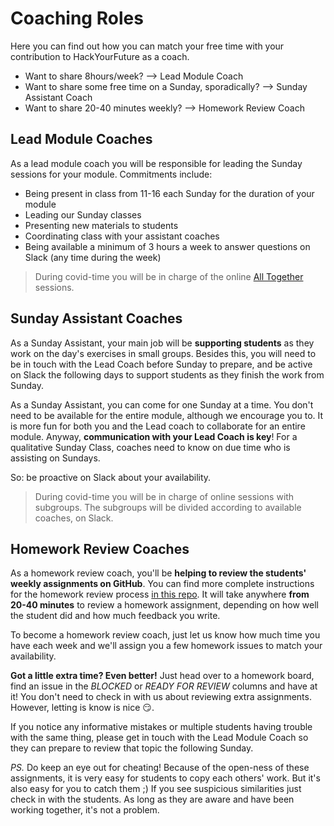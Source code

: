 # Coaching Roles

Here you can find out how you can match your free time with your contribution to
HackYourFuture as a coach.

- Want to share 8hours/week? --&gt; Lead Module Coach
- Want to share some free time on a Sunday, sporadically? --&gt; Sunday
  Assistant Coach
- Want to share 20-40 minutes weekly? --&gt; Homework Review Coach

## Lead Module Coaches

As a lead module coach you will be responsible for leading the Sunday sessions
for your module. Commitments include:

- Being present in class from 11-16 each Sunday for the duration of your module
- Leading our Sunday classes
- Presenting new materials to students
- Coordinating class with your assistant coaches
- Being available a minimum of 3 hours a week to answer questions on Slack \(any
  time during the week\)

> During covid-time you will be in charge of the online
> [All Together](https://home.hackyourfuture.be/students/sunday-class) sessions.

## Sunday Assistant Coaches

As a Sunday Assistant, your main job will be **supporting students** as they
work on the day's exercises in small groups. Besides this, you will need to be
in touch with the Lead Coach before Sunday to prepare, and be active on Slack
the following days to support students as they finish the work from Sunday.

As a Sunday Assistant, you can come for one Sunday at a time. You don't need to
be available for the entire module, although we encourage you to. It is more fun
for both you and the Lead coach to collaborate for an entire module. Anyway,
**communication with your Lead Coach is key**! For a qualitative Sunday Class,
coaches need to know on due time who is assisting on Sundays.

So: be proactive on Slack about your availability.

> During covid-time you will be in charge of online sessions with subgroups. The
> subgroups will be divided according to available coaches, on Slack.

## Homework Review Coaches

As a homework review coach, you'll be **helping to review the students' weekly
assignments on GitHub**. You can find more complete instructions for the
homework review process
[in this repo](https://github.com/hackyourfuturebelgium/homework-submission). It
will take anywhere **from 20-40 minutes** to review a homework assignment,
depending on how well the student did and how much feedback you write.

To become a homework review coach, just let us know how much time you have each
week and we'll assign you a few homework issues to match your availability.

**Got a little extra time? Even better!** Just head over to a homework board,
find an issue in the _BLOCKED_ or _READY FOR REVIEW_ columns and have at it! You
don't need to check in with us about reviewing extra assignments. However,
letting is know is nice :smirk:.

If you notice any informative mistakes or multiple students having trouble with
the same thing, please get in touch with the Lead Module Coach so they can
prepare to review that topic the following Sunday.

_PS._ Do keep an eye out for cheating! Because of the open-ness of these
assignments, it is very easy for students to copy each others' work. But it's
also easy for you to catch them ;\) If you see suspicious similarities just
check in with the students. As long as they are aware and have been working
together, it's not a problem.
